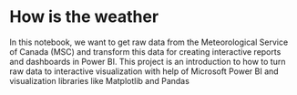 # How is the weather
In this notebook, we want to get raw data from the Meteorological Service of Canada (MSC) and transform this data for creating interactive reports and dashboards in Power BI. This project is an introduction to how to turn raw data to interactive visualization with help of Microsoft Power BI and visualization libraries like Matplotlib and Pandas  
